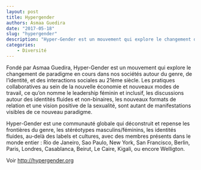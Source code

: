 ```yaml
---
layout: post
title: Hypergender
authors: Asmaa Guedira
date: "2017-05-18"
slug: "hypergender"
description: "Hyper-Gender est un mouvement qui explore le changement de paradigme en cours dans nos sociétés autour du genre, de l’identité, et des interactions sociales au 21ème siècle."
categories:
    - Diversité
---
```


Fondé par Asmaa Guedira, Hyper-Gender est un mouvement qui explore le changement de paradigme en cours dans nos sociétés autour du genre, de l’identité, et des interactions sociales au 21ème siècle. Les pratiques collaboratives au sein de la nouvelle économie et nouveaux modes de travail, ce qu’on nomme le leadership féminin et inclusif, les discussions autour des identités fluides et non-binaires, les nouveaux formats de relation et une vision positive de la sexualité, sont autant de manifestations visibles de ce nouveau paradigme. 

Hyper-Gender est une communauté globale qui déconstruit et repense les frontières du genre, les stéréotypes masculins/féminins, les identités fluides, au-delà des labels et cultures, avec des membres présents dans le monde entier : Rio de Janeiro, Sao Paulo, New York, San Francisco, Berlin, Paris, Londres, Casablanca, Beirut, Le Caire, Kigali, ou encore Welligton.

Voir <http://hypergender.org>
